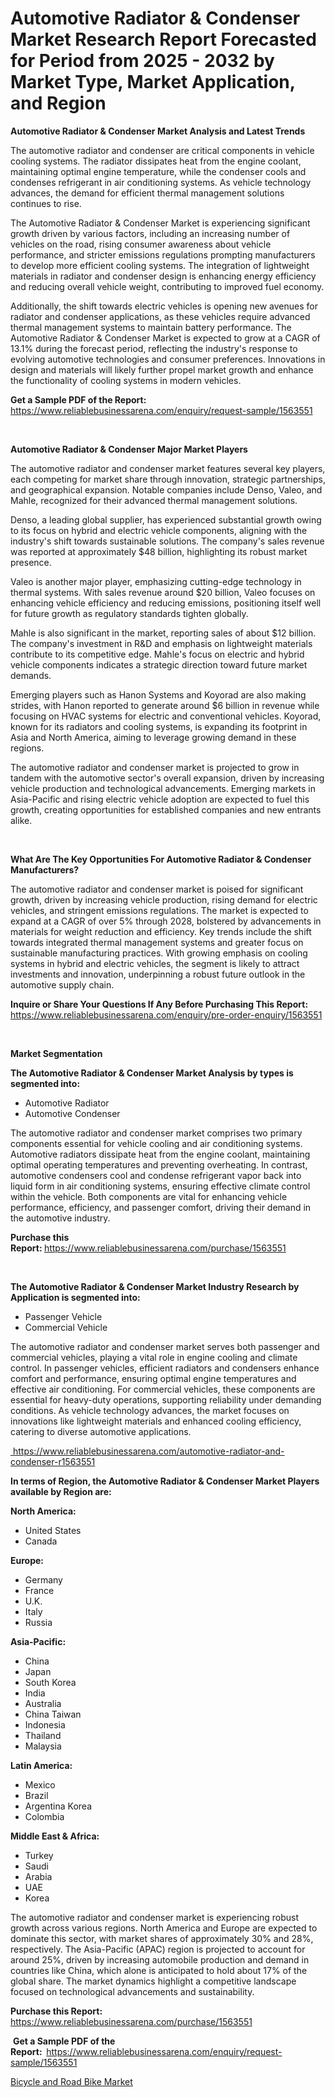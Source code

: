 <p><h1>Automotive Radiator & Condenser Market Research Report Forecasted for Period from 2025 -  2032 by Market Type, Market Application, and Region</h1></p><p><strong>Automotive Radiator & Condenser Market Analysis and Latest Trends</strong></p>
<p><p>The automotive radiator and condenser are critical components in vehicle cooling systems. The radiator dissipates heat from the engine coolant, maintaining optimal engine temperature, while the condenser cools and condenses refrigerant in air conditioning systems. As vehicle technology advances, the demand for efficient thermal management solutions continues to rise.</p><p>The Automotive Radiator & Condenser Market is experiencing significant growth driven by various factors, including an increasing number of vehicles on the road, rising consumer awareness about vehicle performance, and stricter emissions regulations prompting manufacturers to develop more efficient cooling systems. The integration of lightweight materials in radiator and condenser design is enhancing energy efficiency and reducing overall vehicle weight, contributing to improved fuel economy.</p><p>Additionally, the shift towards electric vehicles is opening new avenues for radiator and condenser applications, as these vehicles require advanced thermal management systems to maintain battery performance. The Automotive Radiator & Condenser Market is expected to grow at a CAGR of 13.1% during the forecast period, reflecting the industry's response to evolving automotive technologies and consumer preferences. Innovations in design and materials will likely further propel market growth and enhance the functionality of cooling systems in modern vehicles.</p></p>
<p><strong>Get a Sample PDF of the Report:&nbsp;</strong> <a href="https://www.reliablebusinessarena.com/enquiry/request-sample/1563551?utm_campaign=3457&utm_medium=2&utm_source=Github&utm_content=ia&utm_term=30032025&utm_id=automotive-radiator-condenser">https://www.reliablebusinessarena.com/enquiry/request-sample/1563551</a></p>
<p>&nbsp;</p>
<p><strong>Automotive Radiator & Condenser Major Market Players</strong></p>
<p><p>The automotive radiator and condenser market features several key players, each competing for market share through innovation, strategic partnerships, and geographical expansion. Notable companies include Denso, Valeo, and Mahle, recognized for their advanced thermal management solutions. </p><p>Denso, a leading global supplier, has experienced substantial growth owing to its focus on hybrid and electric vehicle components, aligning with the industry's shift towards sustainable solutions. The company's sales revenue was reported at approximately $48 billion, highlighting its robust market presence.</p><p>Valeo is another major player, emphasizing cutting-edge technology in thermal systems. With sales revenue around $20 billion, Valeo focuses on enhancing vehicle efficiency and reducing emissions, positioning itself well for future growth as regulatory standards tighten globally.</p><p>Mahle is also significant in the market, reporting sales of about $12 billion. The company's investment in R&D and emphasis on lightweight materials contribute to its competitive edge. Mahle's focus on electric and hybrid vehicle components indicates a strategic direction toward future market demands.</p><p>Emerging players such as Hanon Systems and Koyorad are also making strides, with Hanon reported to generate around $6 billion in revenue while focusing on HVAC systems for electric and conventional vehicles. Koyorad, known for its radiators and cooling systems, is expanding its footprint in Asia and North America, aiming to leverage growing demand in these regions.</p><p>The automotive radiator and condenser market is projected to grow in tandem with the automotive sector's overall expansion, driven by increasing vehicle production and technological advancements. Emerging markets in Asia-Pacific and rising electric vehicle adoption are expected to fuel this growth, creating opportunities for established companies and new entrants alike.</p></p>
<p>&nbsp;</p>
<p><strong>What Are The Key Opportunities For Automotive Radiator & Condenser Manufacturers?</strong></p>
<p><p>The automotive radiator and condenser market is poised for significant growth, driven by increasing vehicle production, rising demand for electric vehicles, and stringent emissions regulations. The market is expected to expand at a CAGR of over 5% through 2028, bolstered by advancements in materials for weight reduction and efficiency. Key trends include the shift towards integrated thermal management systems and greater focus on sustainable manufacturing practices. With growing emphasis on cooling systems in hybrid and electric vehicles, the segment is likely to attract investments and innovation, underpinning a robust future outlook in the automotive supply chain.</p></p>
<p><strong>Inquire or Share Your Questions If Any Before Purchasing This Report:</strong> <a href="https://www.reliablebusinessarena.com/enquiry/pre-order-enquiry/1563551?utm_campaign=3457&utm_medium=2&utm_source=Github&utm_content=ia&utm_term=30032025&utm_id=automotive-radiator-condenser">https://www.reliablebusinessarena.com/enquiry/pre-order-enquiry/1563551</a></p>
<p>&nbsp;</p>
<p><strong>Market Segmentation</strong></p>
<p><strong>The Automotive Radiator & Condenser Market Analysis by types is segmented into:</strong></p>
<p><ul><li>Automotive Radiator</li><li>Automotive Condenser</li></ul></p>
<p><p>The automotive radiator and condenser market comprises two primary components essential for vehicle cooling and air conditioning systems. Automotive radiators dissipate heat from the engine coolant, maintaining optimal operating temperatures and preventing overheating. In contrast, automotive condensers cool and condense refrigerant vapor back into liquid form in air conditioning systems, ensuring effective climate control within the vehicle. Both components are vital for enhancing vehicle performance, efficiency, and passenger comfort, driving their demand in the automotive industry.</p></p>
<p><strong>Purchase this Report:&nbsp;</strong><a href="https://www.reliablebusinessarena.com/purchase/1563551?utm_campaign=3457&utm_medium=2&utm_source=Github&utm_content=ia&utm_term=30032025&utm_id=automotive-radiator-condenser">https://www.reliablebusinessarena.com/purchase/1563551</a></p>
<p>&nbsp;</p>
<p><strong>The Automotive Radiator & Condenser Market Industry Research by Application is segmented into:</strong></p>
<p><ul><li>Passenger Vehicle</li><li>Commercial Vehicle</li></ul></p>
<p><p>The automotive radiator and condenser market serves both passenger and commercial vehicles, playing a vital role in engine cooling and climate control. In passenger vehicles, efficient radiators and condensers enhance comfort and performance, ensuring optimal engine temperatures and effective air conditioning. For commercial vehicles, these components are essential for heavy-duty operations, supporting reliability under demanding conditions. As vehicle technology advances, the market focuses on innovations like lightweight materials and enhanced cooling efficiency, catering to diverse automotive applications.</p></p>
<p><a href="https://www.reliablebusinessarena.com/automotive-radiator-and-condenser-r1563551?utm_campaign=3457&utm_medium=2&utm_source=Github&utm_content=ia&utm_term=30032025&utm_id=automotive-radiator-condenser">&nbsp;https://www.reliablebusinessarena.com/automotive-radiator-and-condenser-r1563551</a></p>
<p><strong>In terms of Region, the Automotive Radiator & Condenser Market Players available by Region are:</strong></p>
<p>
    <p> <strong> North America: </strong>
        <ul>
            <li>United States</li>
            <li>Canada</li>
        </ul>
        </p> 
    <p> <strong> Europe: </strong>
        <ul>
            <li>Germany</li>
            <li>France</li>
            <li>U.K.</li>
            <li>Italy</li>
            <li>Russia</li>
        </ul>
        </p> 
    <p> <strong> Asia-Pacific: </strong>
        <ul>
            <li>China</li>
            <li>Japan</li>
            <li>South Korea</li>
            <li>India</li>
            <li>Australia</li>
            <li>China Taiwan</li>
            <li>Indonesia</li>
            <li>Thailand</li>
            <li>Malaysia</li>
        </ul>
        </p> 
    <p> <strong> Latin America: </strong>
        <ul>
            <li>Mexico</li>
            <li>Brazil</li>
            <li>Argentina Korea</li>
            <li>Colombia</li>
        </ul>
        </p> 
    <p> <strong> Middle East & Africa: </strong>
        <ul>
            <li>Turkey</li>
            <li>Saudi</li>
            <li>Arabia</li>
            <li>UAE</li>
            <li>Korea</li>
        </ul>
    </p>
    </p>
<p><p>The automotive radiator and condenser market is experiencing robust growth across various regions. North America and Europe are expected to dominate this sector, with market shares of approximately 30% and 28%, respectively. The Asia-Pacific (APAC) region is projected to account for around 25%, driven by increasing automobile production and demand in countries like China, which alone is anticipated to hold about 17% of the global share. The market dynamics highlight a competitive landscape focused on technological advancements and sustainability.</p></p>
<p><strong>Purchase this Report: </strong><a href="https://www.reliablebusinessarena.com/purchase/1563551?utm_campaign=3457&utm_medium=2&utm_source=Github&utm_content=ia&utm_term=30032025&utm_id=automotive-radiator-condenser">https://www.reliablebusinessarena.com/purchase/1563551</a></p>
<p>&nbsp;<strong>Get a Sample PDF of the Report:&nbsp;&nbsp;</strong><a href="https://www.reliablebusinessarena.com/enquiry/request-sample/1563551?utm_campaign=3457&utm_medium=2&utm_source=Github&utm_content=ia&utm_term=30032025&utm_id=automotive-radiator-condenser">https://www.reliablebusinessarena.com/enquiry/request-sample/1563551</a></p>
<p><strong></strong></p>
<p><p><a href="https://github.com/belhejmawoue/Market-Research-Report-List-1/blob/main/bicycle-and-road-bike-market.md?utm_campaign=3457&utm_medium=2&utm_source=Github&utm_content=ia&utm_term=30032025&utm_id=automotive-radiator-condenser">Bicycle and Road Bike Market</a></p></p>